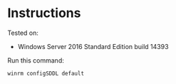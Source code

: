 # Instructions

Tested on:
- Windows Server 2016 Standard Edition build 14393

Run this command:

    winrm configSDDL default
